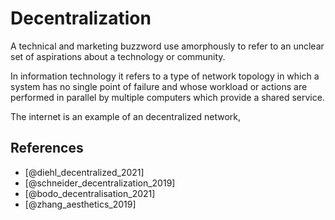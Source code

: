 # Decentralization
A technical and marketing buzzword use amorphously to refer to an unclear set of aspirations about a technology or community.

In information technology it refers to a type of network topology in which a system has no single point of failure and whose workload or actions are performed in parallel by multiple computers which provide a shared service.

The internet is an example of an decentralized network, 

## References

* [@diehl_decentralized_2021]
* [@schneider_decentralization_2019]
* [@bodo_decentralisation_2021]
* [@zhang_aesthetics_2019]